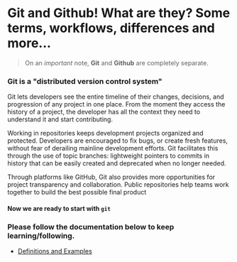 # Git and Github! What are they? Some terms, workflows, differences and more...

> On an _important_ note, **Git** and **Github** are completely separate.

### Git is a "distributed version control system"

Git lets developers see the entire timeline of their changes, decisions, and progression of any project in one place. From the moment they access the history of a project, the developer has all the context they need to understand it and start contributing.

Working in repositories keeps development projects organized and protected. Developers are encouraged to fix bugs, or create fresh features, without fear of derailing mainline development efforts. Git facilitates this through the use of topic branches: lightweight pointers to commits in history that can be easily created and deprecated when no longer needed.

Through platforms like GitHub, Git also provides more opportunities for project transparency and collaboration. Public repositories help teams work together to build the best possible final product

#### Now we are ready to start with `git`

### Please follow the documentation below to keep learning/following.

- [Definitions and Examples](./Definitions.md)
